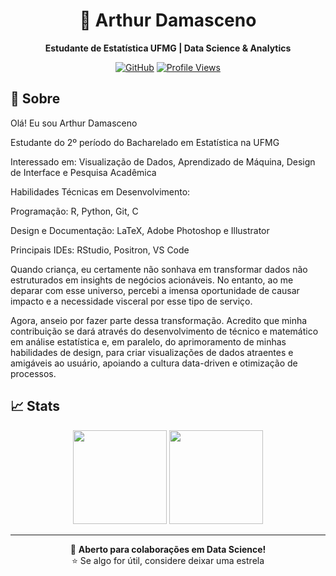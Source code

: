 <div align="center">

# 👋 Arthur Damasceno
**Estudante de Estatística UFMG | Data Science & Analytics**

[![GitHub](https://img.shields.io/badge/GitHub-Damascenox-blue?style=flat-square&logo=github)](https://github.com/Damascenox)
[![Profile Views](https://komarev.com/ghpvc/?username=Damascenox&style=flat-square&color=blue)](#)

</div>

## 🎯 Sobre
Olá! Eu sou Arthur Damasceno 

Estudante do 2º período do Bacharelado em Estatística na UFMG

Interessado em: Visualização de Dados, Aprendizado de Máquina, Design de Interface e Pesquisa Acadêmica 

Habilidades Técnicas em Desenvolvimento:

Programação: R, Python, Git, C  

Design e Documentação: LaTeX, Adobe Photoshop e Illustrator

Principais IDEs: RStudio, Positron, VS Code

Quando criança, eu certamente não sonhava em transformar dados não estruturados em insights de negócios acionáveis. No entanto, ao me deparar com esse universo, percebi a imensa oportunidade de causar impacto e a necessidade visceral por esse tipo de serviço. 

Agora, anseio por fazer parte dessa transformação. Acredito que minha contribuição se dará através do desenvolvimento de técnico e matemático em análise estatística e, em paralelo, do aprimoramento de minhas habilidades de design, para criar visualizações de dados atraentes e amigáveis ao usuário, apoiando a cultura data-driven e otimização de processos.

## 📈 Stats
<div align="center">
<img src="https://github-readme-stats.vercel.app/api?username=Damascenox&show_icons=true&theme=transparent&hide_border=true&count_private=true" height="150"/>
<img src="https://github-readme-stats.vercel.app/api/top-langs/?username=Damascenox&layout=compact&theme=transparent&hide_border=true" height="150"/>
</div>

---
<div align="center">

💬 **Aberto para colaborações em Data Science!**  
⭐ Se algo for útil, considere deixar uma estrela

</div>
